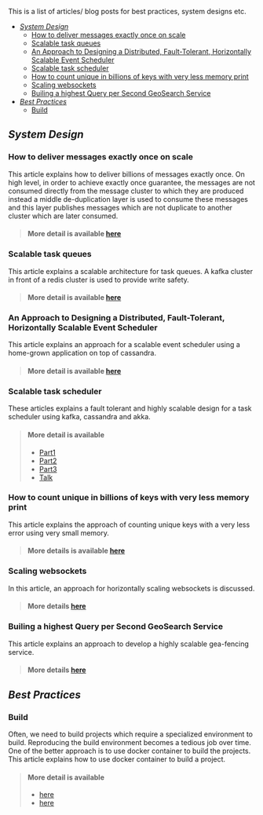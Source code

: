 This is a list of articles/ blog posts for best practices, system designs etc.
- [*System Design*](#system-design)
  - [How to deliver messages exactly once on scale](#how-to-deliver-messages-exactly-once-on-scale)
  - [Scalable task queues](#scalable-task-queues)
  - [An Approach to Designing a Distributed, Fault-Tolerant, Horizontally Scalable Event Scheduler](#an-approach-to-designing-a-distributed-fault-tolerant-horizontally-scalable-event-scheduler)
  - [Scalable task scheduler](#scalable-task-scheduler)
  - [How to count unique in billions of keys with very less memory print](#how-to-count-unique-in-billions-of-keys-with-very-less-memory-print)
  - [Scaling websockets](#scaling-websockets)
  - [Builing a highest Query per Second GeoSearch Service](#builing-a-highest-query-per-second-geosearch-service)
- [*Best Practices*](#best-practices)
  - [Build](#build)


## *System Design*

### How to deliver messages exactly once on scale

This article explains how to deliver billions of messages exactly once. On high level, in order to achieve exactly once guarantee, the messages are not consumed directly from the message cluster to which they are produced instead a middle de-duplication layer is used to consume these messages and this layer publishes messages which are not duplicate to another cluster which are later consumed.

> #### More detail is available [here](https://segment.com/blog/exactly-once-delivery/)

### Scalable task queues

This article explains a scalable architecture for task queues. A kafka cluster in front of a redis cluster is used to provide write safety.

> #### More detail is available [here](https://slack.engineering/scaling-slacks-job-queue-687222e9d100)

### An Approach to Designing a Distributed, Fault-Tolerant, Horizontally Scalable Event Scheduler

This article explains an approach for a scalable event scheduler using a home-grown application on top of cassandra.

> #### More detail is available [here](https://medium.com/walmartlabs/an-approach-to-designing-distributed-fault-tolerant-horizontally-scalable-event-scheduler-278c9c380637)

### Scalable task scheduler

These articles explains a fault tolerant and highly scalable design for a task scheduler using kafka, cassandra and akka.


> #### More detail is available
> - [Part1](https://www.pagerduty.com/eng/distributed-task-scheduling-pt1/)
> - [Part2](https://www.pagerduty.com/eng/distributed-task-scheduling-pt2/)
> - [Part3](https://www.pagerduty.com/eng/distributed-task-scheduling-3/)
> - [Talk](https://www.youtube.com/watch?v=s3GfXTnzG_Y)

### How to count unique in billions of keys with very less memory print

This article explains the approach of counting unique keys with a very less error using very small memory.

> #### More details is available [here](http://highscalability.com/blog/2012/4/5/big-data-counting-how-to-count-a-billion-distinct-objects-us.html)


### Scaling websockets

In this article, an approach for horizontally scaling websockets is discussed.

> #### More details [here](https://hackernoon.com/scaling-websockets-9a31497af051)

### Builing a highest Query per Second GeoSearch Service

This article explains an approach to develop a highly scalable gea-fencing service.

> #### More details [here](https://eng.uber.com/go-geofence/)


## *Best Practices*

### Build

Often, we need to build projects which require a specialized environment to build. Reproducing the build environment becomes a tedious job over time.
One of the better approach is to use docker container to build the projects.
This article explains how to use docker container to build a project.

> #### More detail is available
> - [here](https://mikulskibartosz.name/how-to-build-a-project-inside-a-docker-container-fd575058bf4a)
> - [here](https://dzone.com/articles/maven-build-local-project-with-docker-why)
